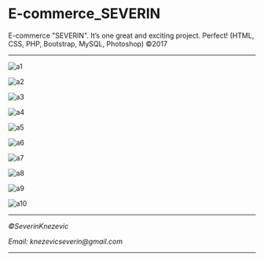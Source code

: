 # E-commerce_SEVERIN
E-commerce "SEVERIN". It’s one great and exciting project. Perfect! (HTML, CSS, PHP, Bootstrap, MySQL, Photoshop) ©2017


****
![a1](https://user-images.githubusercontent.com/81822988/114771598-0cff8300-9d6d-11eb-91e2-04d7152a3069.png)

![a2](https://user-images.githubusercontent.com/81822988/114771588-0b35bf80-9d6d-11eb-8c2d-0bcbefb3d5ac.png)

![a3](https://user-images.githubusercontent.com/81822988/114771581-096bfc00-9d6d-11eb-8f07-20a969fd95a7.png)

![a4](https://user-images.githubusercontent.com/81822988/114771578-083acf00-9d6d-11eb-818a-63956070ed44.png)

![a5](https://user-images.githubusercontent.com/81822988/114771575-06710b80-9d6d-11eb-91e4-1068ceccd3a0.png)

![a6](https://user-images.githubusercontent.com/81822988/114771573-053fde80-9d6d-11eb-819f-bf70b158813b.png)

![a7](https://user-images.githubusercontent.com/81822988/114771568-03761b00-9d6d-11eb-8833-07477aa08176.png)

![a8](https://user-images.githubusercontent.com/81822988/114771560-01ac5780-9d6d-11eb-83c9-4bdf51db9914.png)

![a9](https://user-images.githubusercontent.com/81822988/114771555-007b2a80-9d6d-11eb-95d4-de24b63450b7.png)

![a10](https://user-images.githubusercontent.com/81822988/114771553-ff49fd80-9d6c-11eb-8ec7-45ec340433db.png)
****

*©SeverinKnezevic*

_Email: knezevicseverin@gmail.com_

****

